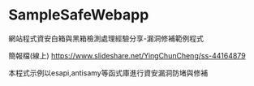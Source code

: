 # SampleSafeWebapp
網站程式資安白箱與黑箱檢測處理經驗分享-漏洞修補範例程式

簡報檔(線上)
https://www.slideshare.net/YingChunCheng/ss-44164879

本程式示例以esapi,antisamy等函式庫進行資安漏洞防堵與修補
